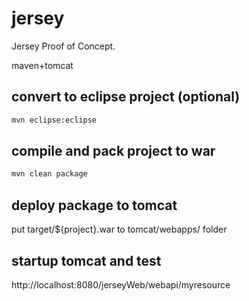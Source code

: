 # jersey
Jersey Proof of Concept.

maven+tomcat

## convert to eclipse project (optional)
```bash
mvn eclipse:eclipse
```

## compile and pack project to war
```bash
mvn clean package
```

## deploy package to tomcat
put target/${project}.war to tomcat/webapps/ folder

## startup tomcat and test
http://localhost:8080/jerseyWeb/webapi/myresource
